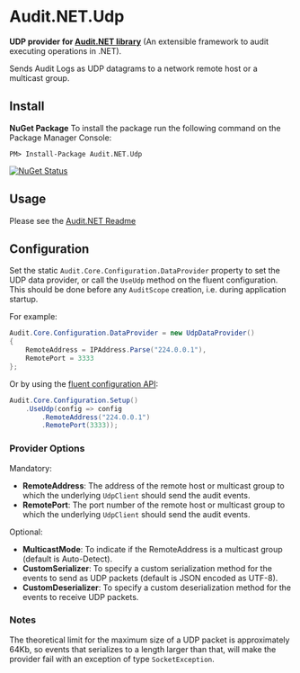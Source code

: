 ﻿# Audit.NET.Udp
**UDP provider for [Audit.NET library](https://github.com/thepirat000/Audit.NET)** (An extensible framework to audit executing operations in .NET).

Sends Audit Logs as UDP datagrams to a network remote host or a multicast group.

## Install

**NuGet Package** 
To install the package run the following command on the Package Manager Console:

```
PM> Install-Package Audit.NET.Udp
```

[![NuGet Status](https://img.shields.io/nuget/v/Audit.NET.Udp.svg?style=flat)](https://www.nuget.org/packages/Audit.NET.Udp/)

## Usage
Please see the [Audit.NET Readme](https://github.com/thepirat000/Audit.NET#usage)

## Configuration
Set the static `Audit.Core.Configuration.DataProvider` property to set the UDP data provider, or call the `UseUdp` method on the fluent configuration. This should be done before any `AuditScope` creation, i.e. during application startup.

For example:
```c#
Audit.Core.Configuration.DataProvider = new UdpDataProvider()
{
    RemoteAddress = IPAddress.Parse("224.0.0.1"),
    RemotePort = 3333
};
```

Or by using the [fluent configuration API](https://github.com/thepirat000/Audit.NET#configuration-fluent-api):
```c#
Audit.Core.Configuration.Setup()
    .UseUdp(config => config
        .RemoteAddress("224.0.0.1")
        .RemotePort(3333));
```

### Provider Options

Mandatory:
- **RemoteAddress**: The address of the remote host or multicast group to which the underlying `UdpClient` should send the audit events.
- **RemotePort**: The port number of the remote host or multicast group to which the underlying `UdpClient` should send the audit events.

Optional:
- **MulticastMode**: To indicate if the RemoteAddress is a multicast group (default is Auto-Detect).
- **CustomSerializer**: To specify a custom serialization method for the events to send as UDP packets (default is JSON encoded as UTF-8).
- **CustomDeserializer**: To specify a custom deserialization method for the events to receive UDP packets.

### Notes

The theoretical limit for the maximum size of a UDP packet is approximately 64Kb, so events that serializes to a length larger than that, will make the provider fail with an exception of type `SocketException`.
